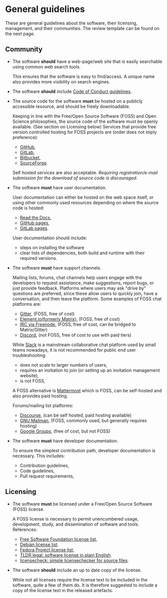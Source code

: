 # General guidelines

These are general guidelines about the software, their licensing, management, and their communities.
The review template can be found on the next page.

## Community


- The software **should** have a web-page/web site that is easily searchable using common web search tools.

  This ensures that the software is easy to find/access.
  A unique name also provides more visibility on search engines.

- The software **should** include [Code of Conduct guidelines](https://www.cnsorg.org/code-of-conduct).

- The source code for the software **must** be hosted on a publicly accessible resource, and should be freely downloadable.

  Keeping in line with the Free/Open Source Software (FOSS) and Open Science philosophies, the source code of the software must be openly available.
  (See section on Licensing below)
  Services that provide free version controlled hosting for FOSS projects are (order does not imply preference):

  - [GitHub](https://github.org),
  - [GitLab](https://gitlab.com),
  - [Bitbucket](https://bitbucket.org),
  - [SourceForge](https://sourceforge.net).

  Self hosted services are also acceptable.
  *Requiring registration/e-mail submission for the download of source code is discouraged.*

- The software **must** have user documentation.

  User documentation can either be hosted on the web space itself, or using other commonly used resources depending on where the source code is hosted:

  - [Read the Docs](https://readthedocs.org/),
  - [GitHub pages](https://pages.github.com/),
  - [GitLab pages](https://about.gitlab.com/stages-devops-lifecycle/pages/).

  User documentation should include:

  - steps on installing the software
  - clear lists of dependencies, both build and runtime with their required versions.

- The software **must** have support channels.

  Mailing lists, forums, chat channels help users engage with the developers to request assistance, make suggestions, report bugs, or just provide feedback.
  Platforms where users may ask "drive by" questions are preferred, since these allow users to quickly join, have a conversation, and then leave the platform.
  Some examples of FOSS chat platforms are:

  - [Gitter](https://gitter.im), (FOSS, free of cost)
  - [Element.io(formerly Matrix)](https://element.io/), (FOSS, free of cost)
  - [IRC via Freenode](https://freenode.net/), (FOSS, free of cost, can be bridged to Matrix/Gitter)
  - [Discord](https://discord.com/), (not FOSS, free of cost to use with paid tiers)

  While [Slack](https://slack.com) is a mainstream collaborative chat platform used by small teams nowadays, it is not recommended for public end user troubleshooting:

  - does not scale to larger numbers of users,
  - requires an invitation to join (or setting up an invitation management website),
  - is not FOSS,

  A FOSS alternative is [Mattermost](https://mattermost.com//) which is FOSS, can be self-hosted and also provides paid hosting.

  Forums/mailing list platforms:

  - [Discourse](https://discourse.org), (can be self hosted, paid hosting available)
  - [GNU Mailman](http://www.list.org/), (FOSS, commonly used, but generally requires hosting)
  - [Google Groups](https://groups.google.com/), (free of cost, but not FOSS)

- The software **must** have developer documentation.

  To ensure the simplest contribution path, developer documentation is necessary.
  This includes:

  - Contribution guidelines,
  - Code guidelines,
  - Pull request requirements,


## Licensing

- The software **must** be licensed under a Free/Open Source Software (FOSS) license.

  A FOSS license is necessary to permit unencumbered usage, development, study, and dissemination of software and tools.
  References:

  - [Free Software Foundation license list](https://www.gnu.org/licenses/license-list.html),
  - [Debian license list](https://www.debian.org/legal/licenses/).
  - [Fedora Project license list](https://fedoraproject.org/wiki/Licensing:Main?rd=Licensing#Good_Licenses),
  - [TLDR legal: software license in plain English](https://tldrlegal.com/).
  - [licensecheck: simple licensechecker for source files](https://metacpan.org/pod/distribution/App-Licensecheck/bin/licensecheck).

- The software **should** include an up to date copy of the license.

  While not all licenses require the license text to be included in the software, quite a few of them do.
  It is therefore suggested to include a copy of the license text in the released artefacts.
